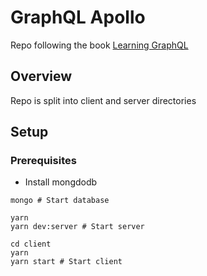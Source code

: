# GraphQL Apollo
Repo following the book [Learning GraphQL](https://www.oreilly.com/library/view/learning-graphql/9781492030706/)

## Overview
Repo is split into client and server directories

## Setup
### Prerequisites
* Install mongdodb

```
mongo # Start database

yarn
yarn dev:server # Start server

cd client
yarn
yarn start # Start client
```
